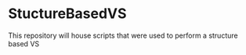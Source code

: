 # StuctureBasedVS
This repository will house scripts that were used to perform a structure based VS
